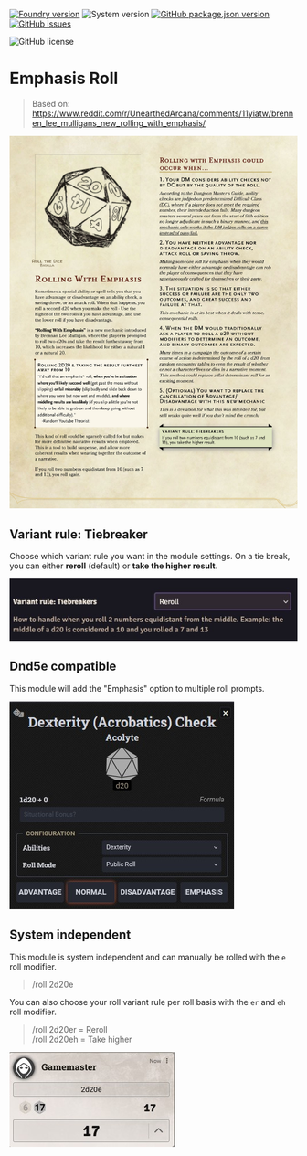 [![Foundry version](https://img.shields.io/endpoint?url=https%3A%2F%2Ffoundryshields.com%2Fversion%3Furl%3Dhttps%253A%252F%252Fgithub.com%252FTPNils%252Femphasis-roll%252Freleases%252Fdownload%252Flatest%252Fmodule.json%26style%3Dflat)](https://foundryvtt.com/)
![System version](https://img.shields.io/endpoint?url=https%3A%2F%2Ffoundryshields.com%2Fsystem%3Furl%3Dhttps%253A%252F%252Fgithub.com%252FTPNils%252Femphasis-roll%252Freleases%252Fdownload%252Flatest%252Fmodule.json%26style%3Dflat%26nameType%3Dshort%26showVersion%3D1)
[![GitHub package.json version](https://img.shields.io/github/package-json/v/TPNils/emphasis-roll?style=flat&label=latest+version)](https://github.com/TPNils/emphasis-roll/releases/tag/latest)
[![GitHub issues](https://img.shields.io/github/issues/TPNils/emphasis-roll?style=flat)](https://github.com/TPNils/emphasis-roll/issues)

![GitHub license](https://img.shields.io/github/license/TPNils/emphasis-roll?style=flat)

# Emphasis Roll
> Based on: https://www.reddit.com/r/UnearthedArcana/comments/11yiatw/brennen_lee_mulligans_new_rolling_with_emphasis/

![emphasis-roll-rule-set](/assets/emphasis-roll-rule-set.jpg)

## Variant rule: Tiebreaker
Choose which variant rule you want in the module settings.
On a tie break, you can either **reroll** (default) or **take the higher result**.

![dnd5e](/assets/variant-rule-setting.jpg)

## Dnd5e compatible
This module will add the "Emphasis" option to multiple roll prompts.

![dnd5e](/assets/dnd5e.jpg)

## System independent
This module is system independent and can manually be rolled with the `e` roll modifier.

> /roll 2d20e

You can also choose your roll variant rule per roll basis with the `er` and `eh` roll modifier.

> /roll 2d20er = Reroll  
> /roll 2d20eh = Take higher

![manual](/assets/manual-roll.jpg)